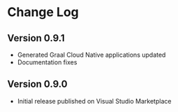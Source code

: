 # Change Log

## Version 0.9.1
* Generated Graal Cloud Native applications updated
* Documentation fixes

## Version 0.9.0
* Initial release published on Visual Studio Marketplace